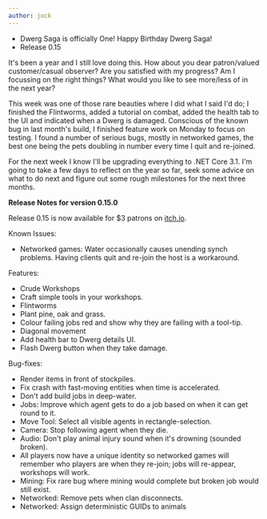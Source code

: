 ```yaml
---
author: jock
---
```

* Dwerg Saga is officially One! Happy Birthday Dwerg Saga!
* Release 0.15

It's been a year and I still love doing this. How about you dear patron/valued customer/casual observer? Are you satisfied with my progress? Am I focussing on the right things? What would you like to see more/less of in the next year?

This week was one of those rare beauties where I did what I said I'd do; I finished the Flintworms, added a tutorial on combat, added the health tab to the UI and indicated when a Dwerg is damaged. Conscious of the known bug in last month's build, I finished feature work on Monday to focus on testing. I found a number of serious bugs, mostly in networked games, the best one being the pets doubling in number every time I quit and re-joined.

For the next week I know I'll be upgrading everything to .NET Core 3.1. I'm going to take a few days to reflect on the year so far, seek some advice on what to do next and figure out some rough milestones for the next three months.

**Release Notes for version 0.15.0**

Release 0.15 is now available for $3 patrons on [itch.io](https://haikuinteractive.itch.io/dwerg-saga/patreon-access). 

Known Issues:

* Networked games: Water occasionally causes unending synch problems. Having clients quit and re-join the host is a workaround.

Features:

* Crude Workshops
* Craft simple tools in your workshops.
* Flintworms
* Plant pine, oak and grass.
* Colour failing jobs red and show why they are failing with a tool-tip.
* Diagonal movement
* Add health bar to Dwerg details UI.
* Flash Dwerg button when they take damage.

Bug-fixes:

* Render items in front of stockpiles.
* Fix crash with fast-moving entities when time is accelerated.
* Don't add build jobs in deep-water.
* Jobs: Improve which agent gets to do a job based on when it can get round to it.
* Move Tool: Select all visible agents in rectangle-selection.
* Camera: Stop following agent when they die.
* Audio: Don't play animal injury sound when it's drowning (sounded broken).
* All players now have a unique identity so networked games will remember who players are when they re-join; jobs will re-appear, workshops will work.
* Mining: Fix rare bug where mining would complete but broken job would still exist.
* Networked: Remove pets when clan disconnects.
* Networked: Assign deterministic GUIDs to animals
